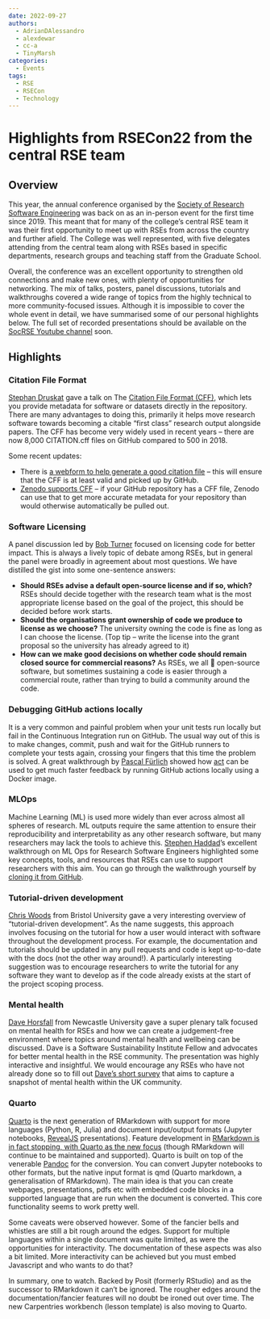 ```yaml
---
date: 2022-09-27
authors:
  - AdrianDAlessandro
  - alexdewar
  - cc-a
  - TinyMarsh
categories:
  - Events
tags:
  - RSE
  - RSECon
  - Technology
---
```


# Highlights from RSECon22 from the central RSE team

## Overview

This year, the annual conference organised by the [Society of Research Software Engineering](https://society-rse.org/) was back on as an in-person event for the first time since 2019. This meant that for many of the college’s central RSE team it was their first opportunity to meet up with RSEs from across the country and further afield. The College was well represented, with five delegates attending from the central team along with RSEs based in specific departments, research groups and teaching staff from the Graduate School.

<!-- more -->

Overall, the conference was an excellent opportunity to strengthen old connections and make new ones, with plenty of opportunities for networking. The mix of talks, posters, panel discussions, tutorials and walkthroughs covered a wide range of topics from the highly technical to more community-focused issues. Although it is impossible to cover the whole event in detail, we have summarised some of our personal highlights below. The full set of recorded presentations should be available on the [SocRSE Youtube channel](https://www.youtube.com/channel/UCL7rYOIAP1Rx_VajLPDF-hA) soon.

## Highlights

### Citation File Format

[Stephan Druskat](https://sdruskat.net/) gave a talk on The [Citation File Format (CFF)](https://github.com/citation-file-format/citation-file-format), which lets you provide metadata for software or datasets directly in the repository. There are many advantages to doing this, primarily it helps move research software towards becoming a citable “first class” research output alongside papers. The CFF has become very widely used in recent years – there are now 8,000 CITATION.cff files on GitHub compared to 500 in 2018.

Some recent updates:

- There is [a webform to help generate a good citation file](https://citation-file-format.github.io/cff-initializer-javascript/#/) – this will ensure that the CFF is at least valid and picked up by GitHub.
- [Zenodo supports CFF](https://github.com/citation-file-format/citation-file-format#why-should-i-add-a-citationcff-file-to-my-repository-bulb) – if your GitHub repository has a CFF file, Zenodo can use that to get more accurate metadata for your repository than would otherwise automatically be pulled out.

### Software Licensing

A panel discussion led by [Bob Turner](https://rse.shef.ac.uk/contact/bob-turner/) focused on licensing code for better impact. This is always a lively topic of debate among RSEs, but in general the panel were broadly in agreement about most questions. We have distilled the gist into some one-sentence answers:

- **Should RSEs advise a default open-source license and if so, which?** RSEs should decide together with the research team what is the most appropriate license based on the goal of the project, this should be decided before work starts.
- **Should the organisations grant ownership of code we produce to license as we choose?** The university owning the code is fine as long as I can choose the license. (Top tip – write the license into the grant proposal so the university has already agreed to it)
- **How can we make good decisions on whether code should remain closed source for commercial reasons?** As RSEs, we all 💙 open-source software, but sometimes sustaining a code is easier through a commercial route, rather than trying to build a community around the code.

### Debugging GitHub actions locally

It is a very common and painful problem when your unit tests run locally but fail in the Continuous Integration run on GitHub. The usual way out of this is to make changes, commit, push and wait for the GitHub runners to complete your tests again, crossing your fingers that this time the problem is solved. A great walkthrough by [Pascal Fürlich](https://www.pik-potsdam.de/members/pascalfu) showed how [act](https://github.com/nektos/act) can be used to get much faster feedback by running GitHub actions locally using a Docker image.

### MLOps

Machine Learning (ML) is used more widely than ever across almost all spheres of research. ML outputs require the same attention to ensure their reproducibility and interpretability as any other research software, but many researchers may lack the tools to achieve this. [Stephen Haddad](https://x.com/i/flow/login?redirect_after_login=%2Fstevehadd)’s excellent walkthrough on ML Ops for Research Software Engineers highlighted some key concepts, tools, and resources that RSEs can use to support researchers with this aim. You can go through the walkthrough yourself by [cloning it from GitHub](https://github.com/informatics-lab/ukrse_2022_mlops_walkthrough).

### Tutorial-driven development

[Chris Woods](https://research-information.bris.ac.uk/en/persons/christopher-j-woods) from Bristol University gave a very interesting overview of “tutorial-driven development”. As the name suggests, this approach involves focusing on the tutorial for how a user would interact with software throughout the development process. For example, the documentation and tutorials should be updated in any pull requests and code is kept up-to-date with the docs (not the other way around!). A particularly interesting suggestion was to encourage researchers to write the tutorial for any software they want to develop as if the code already exists at the start of the project scoping process.

### Mental health

[Dave Horsfall](https://www.software.ac.uk/fellowship-programme/dave-horsfall) from Newcastle University gave a super plenary talk focused on mental health for RSEs and how we can create a judgement-free environment where topics around mental health and wellbeing can be discussed. Dave is a Software Sustainability Institute Fellow and advocates for better mental health in the RSE community. The presentation was highly interactive and insightful. We would encourage any RSEs who have not already done so to fill out [Dave’s short survey](https://softwaresaved.limequery.com/837235) that aims to capture a snapshot of mental health within the UK community.

### Quarto

[Quarto](https://quarto.org/) is the next generation of RMarkdown with support for more languages (Python, R, Julia) and document input/output formats (Jupyter notebooks, [RevealJS](https://revealjs.com/) presentations). Feature development in [RMarkdown is in fact stopping, with Quarto as the new focus](https://quarto.org/docs/faq/rmarkdown.html#is-r-markdown-going-away-will-my-r-markdown-documents-continue-to-work) (though RMarkdown will continue to be maintained and supported). Quarto is built on top of the venerable [Pandoc](https://pandoc.org/) for the conversion. You can convert Jupyter notebooks to other formats, but the native input format is qmd (Quarto markdown, a generalisation of RMarkdown). The main idea is that you can create webpages, presentations, pdfs etc with embedded code blocks in a supported language that are run when the document is converted. This core functionality seems to work pretty well.

Some caveats were observed however. Some of the fancier bells and whistles are still a bit rough around the edges. Support for multiple languages within a single document was quite limited, as were the opportunities for interactivity. The documentation of these aspects was also a bit limited. More interactivity can be achieved but you must embed Javascript and who wants to do that?

In summary, one to watch. Backed by Posit (formerly RStudio) and as the successor to RMarkdown it can’t be ignored. The rougher edges around the documentation/fancier features will no doubt be ironed out over time. The new Carpentries workbench (lesson template) is also moving to Quarto.
